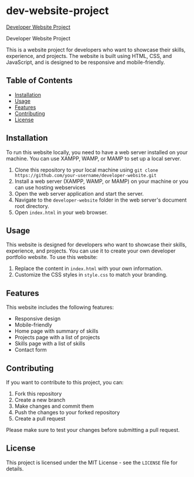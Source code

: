 # dev-website-project

<p><a href="https://tevfikdev.dev/">Developer Website Project</a></p>


Developer Website Project

This is a website project for developers who want to showcase their skills, experience, and projects. The website is built using HTML, CSS, and JavaScript, and is designed to be responsive and mobile-friendly.

## Table of Contents

- [Installation](#installation)
- [Usage](#usage)
- [Features](#features)
- [Contributing](#contributing)
- [License](#license)

## Installation

To run this website locally, you need to have a web server installed on your machine. You can use XAMPP, WAMP, or MAMP to set up a local server.

1. Clone this repository to your local machine using `git clone https://github.com/your-username/developer-website.git`
2. Install a web server (XAMPP, WAMP, or MAMP) on your machine or you can use hosting webservices
3. Open the web server application and start the server.
4. Navigate to the `developer-website` folder in the web server's document root directory.
5. Open `index.html` in your web browser.

## Usage

This website is designed for developers who want to showcase their skills, experience, and projects. You can use it to create your own developer portfolio website. To use this website:

1. Replace the content in `index.html` with your own information.
2. Customize the CSS styles in `style.css` to match your branding.

## Features

This website includes the following features:

- Responsive design
- Mobile-friendly
- Home page with summary of skills
- Projects page with a list of projects
- Skills page with a list of skills
- Contact form

## Contributing

If you want to contribute to this project, you can:

1. Fork this repository
2. Create a new branch
3. Make changes and commit them
4. Push the changes to your forked repository
5. Create a pull request

Please make sure to test your changes before submitting a pull request.

## License

This project is licensed under the MIT License - see the `LICENSE` file for details.
